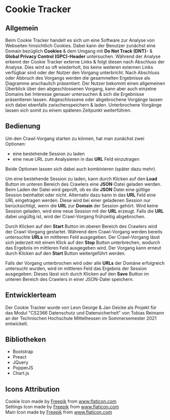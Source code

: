# Cookie Tracker
## Allgemein
Beim Cookie Tracker handelt es sich um eine Software zur Analyse von Webseiten hinsichtlich Cookies. Dabei kann der Benutzer zunächst eine Domain bezüglich __Cookies__ & dem Umgang mit __Do Not Track (DNT)-__ & __Global Privacy Control (GPC)-Header__ untersuchen. Während der Analyse erkennt der Cookie Tracker externe Links & folgt diesen nach Abschluss der Analyse. Dies wird so oft wiederholt, bis keine weiteren externen Links verfügbar sind oder der Nutzer den Vorgang unterbricht. Nach Abschluss oder Abbruch des Vorgangs werden die gesammelten Ergebnisse als Diagramme anschaulich präsentiert. Der Nutzer bekommt einen allgemeinen Überblick über den abgeschlossenen Vorgang, kann aber auch einzelne Domains bei Interesse genauer untersuchen & sich die Ergebnisse präsentieren lassen. Abgeschlossene oder abgebrochene Vorgänge lassen sich dabei ebenfalls zwischenspeichern & laden. Unterbrochene Vorgänge lassen sich somit zu einem späteren Zeitpunkt weiterführen.
## Bedienung
Um den Crawl-Vorgang starten zu können, hat man zunächst zwei Optionen:
- eine bestehende Session zu laden
- eine neue URL zum Analysieren in das __URL__ Feld einzutragen

Beide Optionen lassen sich dabei auch kombinieren (später dazu mehr).

Um eine bestehende Session zu laden, kann durch Klicken auf den __Load__ Button im unteren Bereich des Crawlers eine __JSON__-Datei geladen werden. Beim Laden der Datei wird geprüft, ob es die __JSON__ Datei eine gültige Session beinhaltet oder nicht.
Alternativ dazu kann in das __URL__ Feld eine URL eingetragen werden. Diese wird bei einer geladenen Session nur berücksichtigt, wenn die __URL__ zur __Domain__ der Session gehört. Wird keine Session geladen, wird eine neue Session mit der __URL__ erzeugt. Falls die __URL__ dabei ungültig ist, wird der Crawl-Vorgang frühzeitig abgebrochen. 

Durch Klicken auf den __Start__ Button im oberen Bereich des Crawlers wird der Crawl-Vorgang gestartet. Während dem Crawl-Vorgang werden bereits untersuchte __URLs__ im mittleren Feld ausgegeben. Der Crawl-Vorgang lässt sich jederzeit mit einem Klick auf den __Stop__ Button unterbrechen, wodurch das Ergebnis im mittleren Feld ausgegeben wird. Der Vorgang kann erneut durch Klicken auf den __Start__ Button weitergeführt werden.

Falls der Vorgang unterbrochen wird oder alle __URLs__ der Domäne erfolgreich untersucht wurden, wird im mittleren Feld das Ergebnis der Session ausgegeben. Dieses lässt sich durch Klicken auf den __Save__ Button im unteren Bereich des Crawlers in einer JSON-Datei speichern.

## Entwicklerteam
Der Cookie Tracker wurde von Leon George & Jan Geicke als Projekt für das Modul "CS2366 Datenschutz und Datensicherheit" von Tobias Reimann an der Technischen Hochschule Mittelhessen im Sommersemester 2021 entwickelt.
## Bibliotheken
- Bootstrap
- Preact
- JQuery
- PopperJS
- Chart.js

## Icons Attribution
<div>Cookie Icon made by <a href="https://www.freepik.com" title="Freepik">Freepik</a> from <a href="https://www.flaticon.com/" title="Flaticon">www.flaticon.com</a></div>

<div>Settings Icon made by <a href="https://www.freepik.com" title="Freepik">Freepik</a> from <a href="https://www.flaticon.com/" title="Flaticon">www.flaticon.com</a></div>

<div>Main Icon made by <a href="https://www.freepik.com" title="Freepik">Freepik</a> from <a href="https://www.flaticon.com/" title="Flaticon">www.flaticon.com</a></div>
